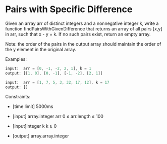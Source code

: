 # Pairs with Specific Difference

Given an array arr of distinct integers and a nonnegative integer k, write a function findPairsWithGivenDifference that returns an array of all pairs [x,y] in arr, such that x - y = k. If no such pairs exist, return an empty array.

Note: the order of the pairs in the output array should maintain the order of the y element in the original array.

Examples:

```javascript
input:  arr = [0, -1, -2, 2, 1], k = 1
output: [[1, 0], [0, -1], [-1, -2], [2, 1]]

input:  arr = [1, 7, 5, 3, 32, 17, 12], k = 17
output: []
```

Constraints:

- [time limit] 5000ms

- [input] array.integer arr
      0 ≤ arr.length ≤ 100

- [input]integer k
      k ≥ 0

- [output] array.array.integer
